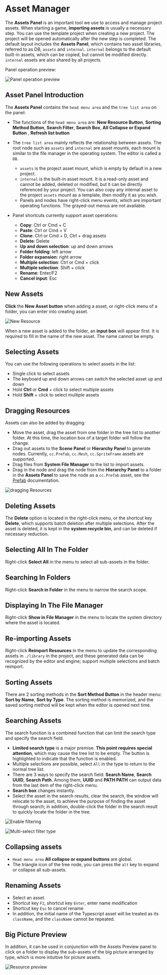 # Asset Manager

The **Assets Panel** is an important tool we use to access and manage project assets. When starting a game, **importing assets** is usually a necessary step. You can use the template project when creating a new project. The project will be opened automatically after the new step is completed. The default layout includes the **Assets Panel**, which contains two asset libraries, referred to as DB, `assets` and `internal`. `internal` belongs to the default built-in assets, which can be copied, but cannot be modified directly. `internal` assets are also shared by all projects.

Panel operation preview:

![Panel operation preview](img/thumb.gif)

## Asset Panel Introduction

The **Assets Panel** contains the `head menu area` and the `tree list area` on the panel:

- The functions of the `head menu area` are: **New Resource Button**, **Sorting Method Button**, **Search Filter**, **Search Box**, **All Collapse or Expand Button** , **Refresh list button**
- The `tree list area` mainly reflects the relationship between assets. The root node such as `assets` and `internal` are asset mounts, each mount is similar to the file manager in the operating system. The editor is called a `DB`.
   * `assets` is the project asset mount, which is empty by default in a new project.
   * `internal` is the built-in asset mount. It is a read-only asset and cannot be added, deleted or modified, but it can be directly referenced by your project. You can also copy any internal asset to the project `assets` mount as a template, then modify it as you wish.
   * Panels and nodes have right-click menu events, which are important operating functions. The grayed-out menus are not available.
- Panel shortcuts currently support asset operations:

    - **Copy**: Ctrl or Cmd + C
    - **Paste**: Ctrl or Cmd + V
    - **Clone**: Ctrl or Cmd + D, Ctrl + drag assets
    - **Delete**: Delete
    - **Up and down selection**: up and down arrows
    - **Folder folding**: left arrow
    - **Folder expansion**: right arrow
    - **Multiple selection**: Ctrl or Cmd + click
    - **Multiple selection**: Shift + click
    - **Rename**: Enter/F2
    - **Cancel input**: Esc

## New Assets

__Click__ the **New Asset button** when adding a asset, or right-click menu of a folder, you can enter into creating asset.

![New Resource](img/create.png)

When a new asset is added to the folder, an **input box** will appear first. It is required to fill in the name of the new asset. The name cannot be empty.

## Selecting Assets

You can use the following operations to select assets in the list:

- Single click to select assets
- The keyboard up and down arrows can switch the selected asset up and down
- Hold **Ctrl** or **Cmd** + click to select multiple assets
- Hold **Shift** + click to select multiple assets

## Dragging Resources

Assets can also be added by dragging:

- Move the asset, drag the asset from one folder in the tree list to another folder. At this time, the location box of a target folder will follow the change.
- Drag out assets to the **Scene Panel** or **Hierarchy Panel** to generate nodes. Currently, `cc.Prefab`, `cc.Mesh`, `cc.SpriteFrame` assets are supported.
- Drag files from **System File Manager** to the list to import assets.
- Drag in the node and drag the node from the **Hierarchy Panel** to a folder in the **Assets Panel** to save the node as a `cc.Prefab` asset, see the [Prefab](../../asset/prefab.md) documentation.

 ![dragging Resources](img/drag.png)

## Deleting Assets

The **Delete** option is located in the right-click menu, or the shortcut key **Delete**, which supports batch deletion after multiple selections. After the asset is deleted, it is kept in the **system recycle bin**, and can be deleted if necessary reduction.

## Selecting All In The Folder

Right-click **Select All** in the menu to select all sub-assets in the folder.

## Searching In Folders

Right-click **Search in Folder** in the menu to narrow the search scope.

## Displaying In The File Manager

Right-click **Show in File Manager** in the menu to locate the system directory where the asset is located.

## Re-importing Assets

Right-click **Reimport Resources** in the menu to update the corresponding assets in `./library` in the project, and these generated data can be recognized by the editor and engine; support multiple selections and batch reimport.

## Sorting Assets

There are 2 sorting methods in the **Sort Method Button** in the header menu: **Sort by Name**, **Sort by Type**. The sorting method is memorized, and the saved sorting method will be kept when the editor is opened next time.

## Searching Assets

The search function is a combined function that can limit the search type and specify the search field.

- **Limited search type** is a major premise. **This point requires special attention**, which may cause the tree list to be empty. The button is highlighted to indicate that the function is enabled.
- Multiple selections are possible, select `All` in the type to return to the normal tree list.
- There are 3 ways to specify the search field: **Search Name**, **Search UUID**, **Search Path**. Among them, **UUID** and **PATH PATH** can output data from the last item of the right-click menu.
- **Search box** changes instantly.
- Select the asset in the search results, clear the search, the window will relocate to the asset, to achieve the purpose of finding the asset through search; in addition, double-click the folder in the search result to quickly locate the folder in the tree.

 ![Enable filtering](img/search-type.png)

 ![Multi-select filter type](img/search-types.png)

## Collapsing assets

- `Head menu area` **All collapse or expand buttons** are global.
- The triangle icon of the tree node, you can press the `alt` key to expand or collapse all sub-assets.

## Renaming Assets

- Select an asset.
- Shortcut key `F2`, shortcut key `Enter`, enter name modification
- Shortcut key `Esc` to cancel rename
- In addition, the initial name of the Typescript asset will be treated as its `className`, and the `className` cannot be repeated.

## Big Picture Preview

In addition, it can be used in conjunction with the Assets Preview panel to click on a folder to display the sub-assets of the big picture arranged by type, which is more intuitive for picture assets.

![Resource preview](img/preview.png)
